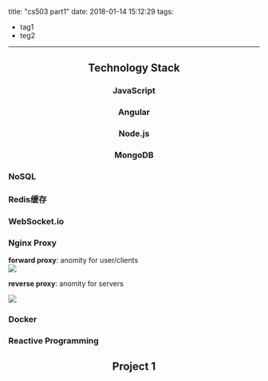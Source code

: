 title: "cs503 part1"
date: 2018-01-14 15:12:29
tags:
- tag1
- teg2
---

## <center> Technology Stack </center>

### <center> JavaScript </center>



### <center> Angular </center>

### <center> Node.js </center>

### <center> MongoDB </center>

### NoSQL

### Redis缓存

### WebSocket.io

### Nginx Proxy
**forward proxy**: anomity for user/clients  
![](https://upload.wikimedia.org/wikipedia/commons/thumb/b/bb/Proxy_concept_en.svg/500px-Proxy_concept_en.svg.png)  

**reverse proxy**: anomity for servers  

![](https://upload.wikimedia.org/wikipedia/commons/thumb/6/67/Reverse_proxy_h2g2bob.svg/500px-Reverse_proxy_h2g2bob.svg.png)  

### Docker

### Reactive Programming

## <center> Project 1 </center>

